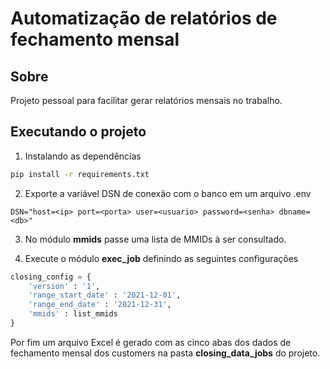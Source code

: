 # Automatização de relatórios de fechamento mensal
## Sobre

Projeto pessoal para facilitar gerar relatórios mensais no trabalho.

## Executando o projeto

1. Instalando as dependências
```bash
pip install -r requirements.txt
```

2. Exporte a variável DSN de conexão com o banco em um arquivo .env
```
DSN="host=<ip> port=<porta> user=<usuario> password=<senha> dbname=<db>"
```

3. No módulo <b>mmids</b> passe uma lista de MMIDs à ser consultado.

4. Execute o módulo <b>exec_job</b> definindo as seguintes configurações

```python
closing_config = {
    'version' : '1',
    'range_start_date' : '2021-12-01',
    'range_end_date' : '2021-12-31',
    'mmids' : list_mmids
}
```

Por fim um arquivo Excel é gerado com as cinco abas dos dados de fechamento mensal dos customers na pasta <b>closing_data_jobs</b> do projeto.